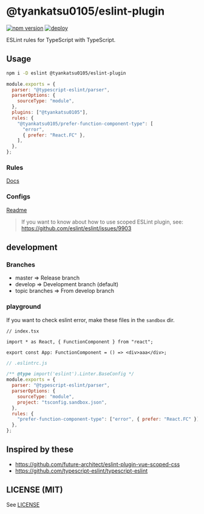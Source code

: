 # @tyankatsu0105/eslint-plugin

[![npm version](https://badge.fury.io/js/%40tyankatsu0105%2Feslint-plugin.svg)](https://badge.fury.io/js/%40tyankatsu0105%2Feslint-plugin)
[![deploy](https://img.shields.io/badge/deploy-🛳%20Ship.js-blue?style=flat)](https://github.com/algolia/shipjs)

ESLint rules for TypeScript with TypeScript.

## Usage

```bash
npm i -D eslint @tyankatsu0105/eslint-plugin
```

```js
module.exports = {
  parser: "@typescript-eslint/parser",
  parserOptions: {
    sourceType: "module",
  },
  plugins: ["@tyankatsu0105"],
  rules: {
    "@tyankatsu0105/prefer-function-component-type": [
      "error",
      { prefer: "React.FC" },
    ],
  },
};
```

### Rules

[Docs](https://github.com/tyankatsu0105/eslint-plugin/tree/master/docs/rules)

### Configs

[Readme](https://github.com/tyankatsu0105/eslint-plugin/tree/master/lib/configs/README.md)

> If you want to know about how to use scoped ESLint plugin, see: https://github.com/eslint/eslint/issues/9903

## development

### Branches

- master => Release branch
- develop => Development branch (default)
- topic branches => From develop branch

### playground

If you want to check eslint error, make these files in the `sandbox` dir.

```tsx
// index.tsx

import * as React, { FunctionComponent } from "react";

export const App: FunctionComponent = () => <div>aaa</div>;
```

```js
// .eslintrc.js

/** @type import('eslint').Linter.BaseConfig */
module.exports = {
  parser: "@typescript-eslint/parser",
  parserOptions: {
    sourceType: "module",
    project: "tsconfig.sandbox.json",
  },
  rules: {
    "prefer-function-component-type": ["error", { prefer: "React.FC" }],
  },
};
```

## Inspired by these

- https://github.com/future-architect/eslint-plugin-vue-scoped-css
- https://github.com/typescript-eslint/typescript-eslint

## LICENSE (MIT)

See [LICENSE](https://github.com/tyankatsu0105/eslint-plugin/blob/develop/LICENSE)
